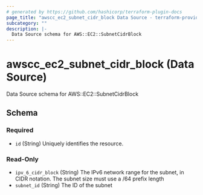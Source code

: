 ```yaml
---
# generated by https://github.com/hashicorp/terraform-plugin-docs
page_title: "awscc_ec2_subnet_cidr_block Data Source - terraform-provider-awscc"
subcategory: ""
description: |-
  Data Source schema for AWS::EC2::SubnetCidrBlock
---
```


# awscc_ec2_subnet_cidr_block (Data Source)

Data Source schema for AWS::EC2::SubnetCidrBlock



<!-- schema generated by tfplugindocs -->
## Schema

### Required

- `id` (String) Uniquely identifies the resource.

### Read-Only

- `ipv_6_cidr_block` (String) The IPv6 network range for the subnet, in CIDR notation. The subnet size must use a /64 prefix length
- `subnet_id` (String) The ID of the subnet
